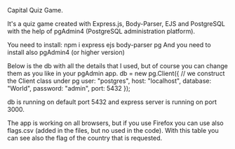 Capital Quiz Game.

It's a quiz game created with Express.js, Body-Parser, EJS and PostgreSQL with the help of pgAdmin4 (PostgreSQL administration platform).

You need to install: npm i express ejs body-parser pg
And you need to install also pgAdmin4 (or higher version)

Below is the db with all the details that I used, but of course you can change them as you like in your pgAdmin app.
db = new pg.Client({ // we construct the Client class under pg
  user: "postgres",
  host: "localhost",
  database: "World",
  password: "admin",
  port: 5432
});

db is running on default port 5432 and express server is running on port 3000.

The app is working on all browsers, but if you use Firefox you can use also flags.csv (added in the files, but no used in the code). With this table you can see also the flag of the country that is requested. 

